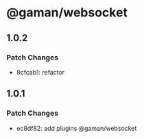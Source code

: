 # @gaman/websocket

## 1.0.2

### Patch Changes

- 8cfcab1: refactor

## 1.0.1

### Patch Changes

- ec8df82: add plugins @gaman/websocket
